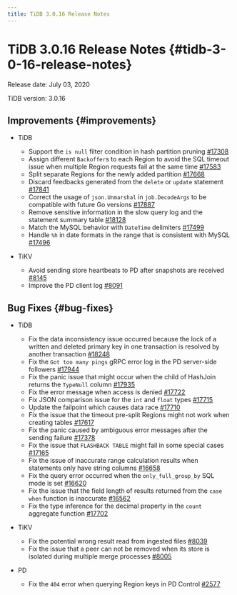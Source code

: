 ```yaml
---
title: TiDB 3.0.16 Release Notes
---
```


# TiDB 3.0.16 Release Notes {#tidb-3-0-16-release-notes}

Release date: July 03, 2020

TiDB version: 3.0.16

## Improvements {#improvements}

-   TiDB

    -   Support the `is null` filter condition in hash partition pruning [#17308](https://github.com/pingcap/tidb/pull/17308)
    -   Assign different `Backoffer`s to each Region to avoid the SQL timeout issue when multiple Region requests fail at the same time [#17583](https://github.com/pingcap/tidb/pull/17583)
    -   Split separate Regions for the newly added partition [#17668](https://github.com/pingcap/tidb/pull/17668)
    -   Discard feedbacks generated from the `delete` or `update` statement [#17841](https://github.com/pingcap/tidb/pull/17841)
    -   Correct the usage of `json.Unmarshal` in `job.DecodeArgs` to be compatible with future Go versions [#17887](https://github.com/pingcap/tidb/pull/17887)
    -   Remove sensitive information in the slow query log and the statement summary table [#18128](https://github.com/pingcap/tidb/pull/18128)
    -   Match the MySQL behavior with `DateTime` delimiters [#17499](https://github.com/pingcap/tidb/pull/17499)
    -   Handle `%h` in date formats in the range that is consistent with MySQL [#17496](https://github.com/pingcap/tidb/pull/17496)

-   TiKV

    -   Avoid sending store heartbeats to PD after snapshots are received [#8145](https://github.com/tikv/tikv/pull/8145)
    -   Improve the PD client log [#8091](https://github.com/tikv/tikv/pull/8091)

## Bug Fixes {#bug-fixes}

-   TiDB

    -   Fix the data inconsistency issue occurred because the lock of a written and deleted primary key in one transaction is resolved by another transaction [#18248](https://github.com/pingcap/tidb/pull/18248)
    -   Fix the `Got too many pings` gRPC error log in the PD server-side followers [#17944](https://github.com/pingcap/tidb/pull/17944)
    -   Fix the panic issue that might occur when the child of HashJoin returns the `TypeNull` column [#17935](https://github.com/pingcap/tidb/pull/17935)
    -   Fix the error message when access is denied [#17722](https://github.com/pingcap/tidb/pull/17722)
    -   Fix JSON comparison issue for the `int` and `float` types [#17715](https://github.com/pingcap/tidb/pull/17715)
    -   Update the failpoint which causes data race [#17710](https://github.com/pingcap/tidb/pull/17710)
    -   Fix the issue that the timeout pre-split Regions might not work when creating tables [#17617](https://github.com/pingcap/tidb/pull/17617)
    -   Fix the panic caused by ambiguous error messages after the sending failure [#17378](https://github.com/pingcap/tidb/pull/17378)
    -   Fix the issue that `FLASHBACK TABLE` might fail in some special cases [#17165](https://github.com/pingcap/tidb/pull/17165)
    -   Fix the issue of inaccurate range calculation results when statements only have string columns [#16658](https://github.com/pingcap/tidb/pull/16658)
    -   Fix the query error occurred when the `only_full_group_by` SQL mode is set [#16620](https://github.com/pingcap/tidb/pull/16620)
    -   Fix the issue that the field length of results returned from the `case when` function is inaccurate [#16562](https://github.com/pingcap/tidb/pull/16562)
    -   Fix the type inference for the decimal property in the `count` aggregate function [#17702](https://github.com/pingcap/tidb/pull/17702)

-   TiKV

    -   Fix the potential wrong result read from ingested files [#8039](https://github.com/tikv/tikv/pull/8039)
    -   Fix the issue that a peer can not be removed when its store is isolated during multiple merge processes [#8005](https://github.com/tikv/tikv/pull/8005)

-   PD

    -   Fix the `404` error when querying Region keys in PD Control [#2577](https://github.com/pingcap/pd/pull/2577)
